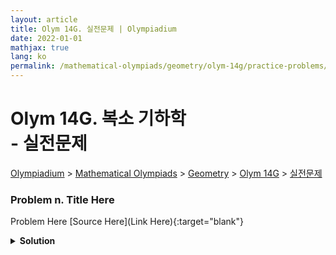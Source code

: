 ```yaml
---
layout: article
title: Olym 14G. 실전문제 | Olympiadium
date: 2022-01-01
mathjax: true
lang: ko
permalink: /mathematical-olympiads/geometry/olym-14g/practice-problems/
---
```

# Olym 14G. 복소 기하학 <br> <ssup> - 실전문제</ssup>

<a href="{{ site.homeurl }}">Olympiadium</a> > <a href="{{ site.homeurl }}mathematical-olympiads/">Mathematical Olympiads</a> > <a href="{{ site.homeurl }}mathematical-olympiads/geometry/">Geometry</a> > <a href="{{ site.homeurl }}mathematical-olympiads/geometry/olym-14g/">Olym 14G</a> > <a href="{{ site.homeurl }}mathematical-olympiads/geometry/olym-14g/practice-problems/">실전문제</a>

### Problem n. Title Here
<blueboard> Problem Here </blueboard>
[Source Here](Link Here){:target="blank"}
<pinkborder><details>
<summary><b>Solution</b></summary>
Solution Here. 
</details></pinkborder>
